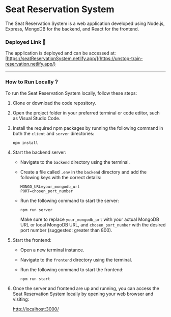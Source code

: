 # Seat Reservation System

The Seat Reservation System is a web application developed using Node.js, Express, MongoDB for the backend, and React for the frontend.

### Deployed Link 🚀

The application is deployed and can be accessed at: [https://seatReservationSystem.netlify.app/](https://unstop-train-reservation.netlify.app/)

---

### How to Run Locally ❔

To run the Seat Reservation System locally, follow these steps:

1. Clone or download the code repository.
2. Open the project folder in your preferred terminal or code editor, such as Visual Studio Code.
3. Install the required npm packages by running the following command in both the `client` and `server` directories:

   ```shell
   npm install
   ```

4. Start the backend server:

   - Navigate to the `backend` directory using the terminal.
   - Create a file called `.env` in the `backend` directory and add the following keys with the correct details:

     ```
     MONGO_URL=your_mongodb_url
     PORT=chosen_port_number
     ```

   - Run the following command to start the server:

     ```shell
     npm run server
     ```

     Make sure to replace `your_mongodb_url` with your actual MongoDB URL or local MongoDB URL, and `chosen_port_number` with the desired port number (suggested: greater than 800).

5. Start the frontend:

   - Open a new terminal instance.
   - Navigate to the `frontend` directory using the terminal.
   - Run the following command to start the frontend:

     ```shell
     npm run start
     ```

6. Once the server and frontend are up and running, you can access the Seat Reservation System locally by opening your web browser and visiting:

   [http://localhost:3000/](http://localhost:3000/)


